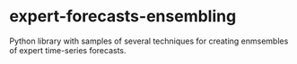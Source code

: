 # expert-forecasts-ensembling
Python library with samples of several techniques for creating enmsembles of expert time-series forecasts.
